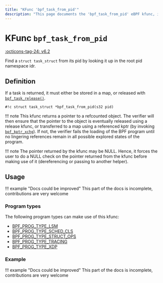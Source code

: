 ```yaml
---
title: "KFunc 'bpf_task_from_pid'"
description: "This page documents the 'bpf_task_from_pid' eBPF kfunc, including its defintion, usage, program types that can use it, and examples."
---
```

# KFunc `bpf_task_from_pid`

<!-- [FEATURE_TAG](bpf_task_from_pid) -->
[:octicons-tag-24: v6.2](https://github.com/torvalds/linux/commit/3f0e6f2b41d35d4446160c745e8f09037447dd8f)
<!-- [/FEATURE_TAG] -->

Find a `struct task_struct` from its pid by looking it up in the root pid namespace idr.

## Definition

If a task is returned, it must either be stored in a map, or released with [`bpf_task_release()`](bpf_task_release.md).

<!-- [KFUNC_DEF] -->
`#!c struct task_struct *bpf_task_from_pid(s32 pid)`

!!! note
	This kfunc returns a pointer to a refcounted object. The verifier will then ensure that the pointer to the object 
	is eventually released using a release kfunc, or transferred to a map using a referenced kptr 
	(by invoking [`bpf_kptr_xchg`](../../helper-function/bpf_kptr_xchg.md)). If not, the verifier fails the 
	loading of the BPF program until no lingering references remain in all possible explored states of the program.

!!! note
	The pointer returned by the kfunc may be NULL. Hence, it forces the user to do a NULL check on the pointer returned 
	from the kfunc before making use of it (dereferencing or passing to another helper).
<!-- [/KFUNC_DEF] -->

## Usage

!!! example "Docs could be improved"
    This part of the docs is incomplete, contributions are very welcome

### Program types

The following program types can make use of this kfunc:

<!-- [KFUNC_PROG_REF] -->
- [BPF_PROG_TYPE_LSM](../program-type/BPF_PROG_TYPE_LSM.md)
- [BPF_PROG_TYPE_SCHED_CLS](../program-type/BPF_PROG_TYPE_SCHED_CLS.md)
- [BPF_PROG_TYPE_STRUCT_OPS](../program-type/BPF_PROG_TYPE_STRUCT_OPS.md)
- [BPF_PROG_TYPE_TRACING](../program-type/BPF_PROG_TYPE_TRACING.md)
- [BPF_PROG_TYPE_XDP](../program-type/BPF_PROG_TYPE_XDP.md)
<!-- [/KFUNC_PROG_REF] -->

### Example

!!! example "Docs could be improved"
    This part of the docs is incomplete, contributions are very welcome

